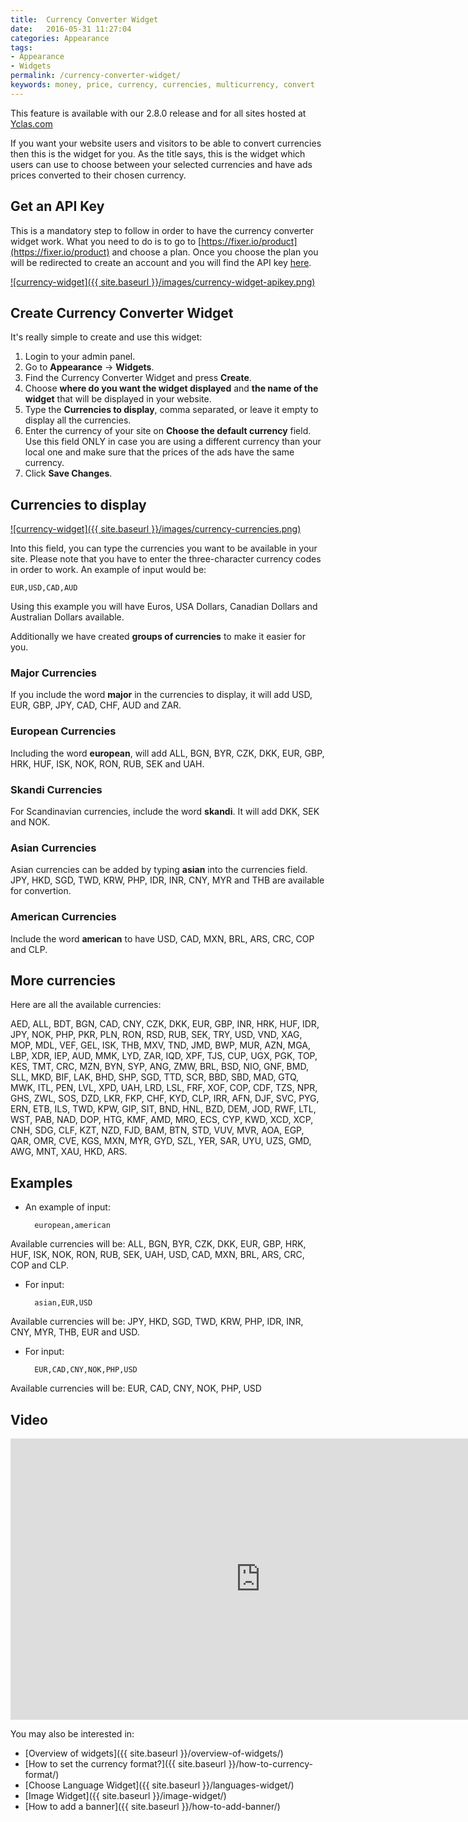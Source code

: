 ```yaml
---
title:  Currency Converter Widget
date:   2016-05-31 11:27:04
categories: Appearance
tags: 
- Appearance
- Widgets
permalink: /currency-converter-widget/
keywords: money, price, currency, currencies, multicurrency, convert
---
```

<div class="alert alert-warning">
<strong><i class="glyphicon glyphicon-warning-sign"></i> </strong> This feature is available with our 2.8.0 release and for all sites hosted at <a href="https://yclas.com/">Yclas.com</a> 
</div>

If you want your website users and visitors to be able to convert currencies then this is the widget for you. As the title says, this is the widget which users can use to choose between your selected currencies and have ads prices converted to their chosen currency.

## Get an API Key

This is a mandatory step to follow in order to have the currency converter widget work. What you need to do is to go to [https://fixer.io/product](https://fixer.io/product) and choose a plan. Once you choose the plan you will be redirected to create an account and you will find the API key [here](https://fixer.io/dashboard).

<a href="{{ site.baseurl }}/images/currency-widget-apikey.png" class="thumbnail gallery-item" data-gallery>
![currency-widget]({{ site.baseurl }}/images/currency-widget-apikey.png)
</a>

## Create Currency Converter Widget

It's really simple to create and use this widget:

1. Login to your admin panel.
2. Go to **Appearance** -> **Widgets**.
3. Find the Currency Converter Widget and press **Create**.
4. Choose **where do you want the widget displayed** and **the name of the widget** that will be displayed in your website.
5. Type the **Currencies to display**, comma separated, or leave it empty to display all the currencies.
6. Enter the currency of your site on **Choose the default currency** field. Use this field ONLY in case you are using a different currency than your local one and make sure that the prices of the ads have the same currency. 
7. Click **Save Changes**.

## Currencies to display

<a href="{{ site.baseurl }}/images/currency-currencies.png" class="thumbnail gallery-item" data-gallery>
![currency-widget]({{ site.baseurl }}/images/currency-currencies.png)
</a>

Into this field, you can type the currencies you want to be available in your site. Please note that you have to enter the three-character currency codes in order to work. An example of input would be:

    EUR,USD,CAD,AUD

Using this example you will have Euros, USA Dollars, Canadian Dollars and Australian Dollars available.

Additionally we have created **groups of currencies** to make it easier for you.

### Major Currencies

If you include the word **major** in the currencies to display, it will add USD, EUR, GBP, JPY, CAD, CHF, AUD and ZAR.

### European Currencies

Including the word **european**, will add ALL, BGN, BYR, CZK, DKK, EUR, GBP, HRK, HUF, ISK, NOK, RON, RUB, SEK and UAH.

### Skandi Currencies

For Scandinavian currencies, include the word **skandi**. It will add DKK, SEK and NOK.

### Asian Currencies

Asian currencies can be added by typing **asian** into the currencies field. JPY, HKD, SGD, TWD, KRW, PHP, IDR, INR, CNY, MYR and THB are available for convertion.

### American Currencies

Include the word **american** to have USD, CAD, MXN, BRL, ARS, CRC, COP and CLP.

## More currencies

Here are all the available currencies:

AED, ALL, BDT, BGN, CAD, CNY, CZK, DKK, EUR, GBP, INR, HRK, HUF, IDR, JPY, NOK, PHP, PKR, PLN, RON, RSD, RUB, SEK, TRY, USD, VND, XAG, MOP, MDL, VEF, GEL, ISK, THB, MXV, TND, JMD, BWP, MUR, AZN, MGA, LBP, XDR, IEP, AUD, MMK, LYD, ZAR, IQD, XPF, TJS, CUP, UGX, PGK, TOP, KES, TMT, CRC, MZN, BYN, SYP, ANG, ZMW, BRL, BSD, NIO, GNF, BMD, SLL, MKD, BIF, LAK, BHD, SHP, SGD, TTD, SCR, BBD, SBD, MAD, GTQ, MWK, ITL, PEN, LVL, XPD, UAH, LRD, LSL, FRF, XOF, COP, CDF, TZS, NPR, GHS, ZWL, SOS, DZD, LKR, FKP, CHF, KYD, CLP, IRR, AFN, DJF, SVC, PYG, ERN, ETB, ILS, TWD, KPW, GIP, SIT, BND, HNL, BZD, DEM, JOD, RWF, LTL, WST, PAB, NAD, DOP, HTG, KMF, AMD, MRO, ECS, CYP, KWD, XCD, XCP, CNH, SDG, CLF, KZT, NZD, FJD, BAM, BTN, STD, VUV, MVR, AOA, EGP, QAR, OMR, CVE, KGS, MXN, MYR, GYD, SZL, YER, SAR, UYU, UZS, GMD, AWG, MNT, XAU, HKD, ARS.


## Examples

- An example of input:

        european,american

Available currencies will be: ALL, BGN, BYR, CZK, DKK, EUR, GBP, HRK, HUF, ISK, NOK, RON, RUB, SEK, UAH, USD, CAD, MXN, BRL, ARS, CRC, COP and CLP.

- For input:

        asian,EUR,USD

Available currencies will be: JPY, HKD, SGD, TWD, KRW, PHP, IDR, INR, CNY, MYR, THB, EUR and USD.

- For input:

        EUR,CAD,CNY,NOK,PHP,USD
	
Available currencies will be: EUR, CAD, CNY, NOK, PHP, USD

## Video

<iframe width="800" height="450" src="https://www.youtube.com/embed/dikb_c5TpcQ" frameborder="0" allowfullscreen></iframe>

<br>

You may also be interested in:

* [Overview of widgets]({{ site.baseurl }}/overview-of-widgets/)
* [How to set the currency format?]({{ site.baseurl }}/how-to-currency-format/)
* [Choose Language Widget]({{ site.baseurl }}/languages-widget/)
* [Image Widget]({{ site.baseurl }}/image-widget/)
* [How to add a banner]({{ site.baseurl }}/how-to-add-banner/)
